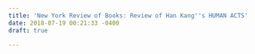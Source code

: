 ```yaml
---
title: 'New York Review of Books: Review of Han Kang''s HUMAN ACTS'
date: 2018-07-19 00:21:33 -0400
draft: true

---
```

